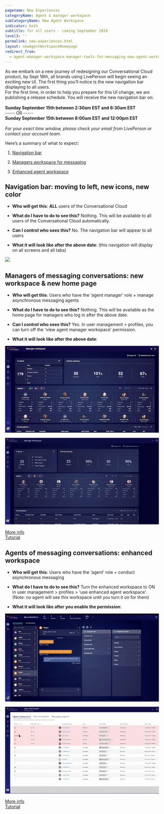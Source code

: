 ```yaml
---
pagename: New Experiences
categoryName: Agent & manager workspace
subCategoryName: New Agent Workspace
indicator: both
subtitle: for all users - coming September 2019
level3: ''
permalink: new-experiences.html
layout: newAgentWorkspaceHomepage
redirect_from:
  - agent-manager-workspace-manager-tools-for-messaging-new-agent-workspace-overview.html
---
```


<div class="homeTopText">
<span class="homepageSubtitle">As we embark on a new journey of redesigning our Conversational Cloud product, by Sept 16th, all brands using LivePerson will begin seeing an exciting new UI</span>. The first thing you’ll notice is the new navigation bar displaying to all users.  

<div class="notice">
For the first time, in order to help you prepare for this UI change, we are publishing a release schedule. You will receive the new navigation bar on:
<br>
<br>
<b>Sunday September 15th between 2:30am EST and 6:30am EST</b>
<br>
----- OR -----
<br>
<b>Sunday September 15th between 8:00am EST and 12:00pm EST</b>
<br>
<br>
<em>For your exact time window, please check your email from LivePerson or contact your account team.</em>
</div>
</div>

<span class="homepageSubtitle">Here’s a summary of what to expect:</span>

1) [Navigation bar](https://knowledge.liveperson.com/new-experiences.html#navigation-bar-moving-to-left-new-icons-new-color)

2) [Managers workspace for messaging](https://knowledge.liveperson.com/new-experiences.html#managers-of-messaging-conversations-new-workspace--new-home-page)

3) [Enhanced agent workspace](https://knowledge.liveperson.com/new-experiences.html#agents-of-messaging-conversations-enhanced-workspace)

## Navigation bar: moving to left, new icons, new color

* **Who will get this**: **ALL** users of the Conversational Cloud

* **What do I have to do to see this?** Nothing. This will be available to all users of the Conversational Cloud automatically.

* **Can I control who sees this?** No.  The navigation bar will appear to all users

* **What it will look like after the above date**: (this navigation will display on all screens and all tabs)

![](img/navBarGif.gif)

## Managers of messaging conversations: new workspace & new home page

* **Who will get this**: Users who have the ‘agent manager’ role + manage asynchronous messaging agents

* **What do I have to do to see this?** Nothing. This will be available as the home page for managers who  log in after the above date.

* **Can I control who sees this?** Yes.  In user management > profiles, you can turn off the 'view agent manager workspace' permission.

* **What it will look like after the above date**:

![](img/newxHome2.png)

![](img/navBarGif1.gif)

[More info](https://knowledge.liveperson.com/messaging-managers-manager-workspace-user-guide.html)<br>[Tutorial](https://knowledge.liveperson.com/messaging-managers-tutorial.html)  


## Agents of messaging conversations: enhanced workspace

* **Who will get this**: Users who have the ‘agent’ role + conduct asynchronous messaging

* **What do I have to do to see this?** Turn the enhanced workspace to ON in  user management > profiles > 'use enhanced agent workspace'.<br> (Note: no agent will see this workspace until you turn it on for them)

* **What it will look like after you enable the permission**:

![](img/newxHome3.png)

![](img/navBarGif2.gif)


[More info](https://knowledge.liveperson.com/messaging-agents-user-guide.html)<br>[Tutorial](https://knowledge.liveperson.com/messaging-agents-tutorial.html)
